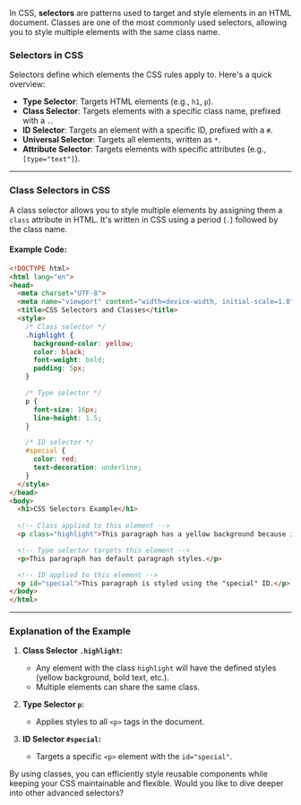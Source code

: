 In CSS, **selectors** are patterns used to target and style elements in an HTML document. Classes are one of the most commonly used selectors, allowing you to style multiple elements with the same class name.

### **Selectors in CSS**
Selectors define which elements the CSS rules apply to. Here's a quick overview:
- **Type Selector**: Targets HTML elements (e.g., `h1`, `p`).
- **Class Selector**: Targets elements with a specific class name, prefixed with a `.`.
- **ID Selector**: Targets an element with a specific ID, prefixed with a `#`.
- **Universal Selector**: Targets all elements, written as `*`.
- **Attribute Selector**: Targets elements with specific attributes (e.g., `[type="text"]`).

---

### **Class Selectors in CSS**
A class selector allows you to style multiple elements by assigning them a `class` attribute in HTML. It's written in CSS using a period (`.`) followed by the class name.

#### Example Code:
```html
<!DOCTYPE html>
<html lang="en">
<head>
  <meta charset="UTF-8">
  <meta name="viewport" content="width=device-width, initial-scale=1.0">
  <title>CSS Selectors and Classes</title>
  <style>
    /* Class selector */
    .highlight {
      background-color: yellow;
      color: black;
      font-weight: bold;
      padding: 5px;
    }

    /* Type selector */
    p {
      font-size: 16px;
      line-height: 1.5;
    }

    /* ID selector */
    #special {
      color: red;
      text-decoration: underline;
    }
  </style>
</head>
<body>
  <h1>CSS Selectors Example</h1>
  
  <!-- Class applied to this element -->
  <p class="highlight">This paragraph has a yellow background because it uses the "highlight" class.</p>

  <!-- Type selector targets this element -->
  <p>This paragraph has default paragraph styles.</p>

  <!-- ID applied to this element -->
  <p id="special">This paragraph is styled using the "special" ID.</p>
</body>
</html>
```

---

### **Explanation of the Example**
1. **Class Selector `.highlight`:** 
   - Any element with the class `highlight` will have the defined styles (yellow background, bold text, etc.).
   - Multiple elements can share the same class.

2. **Type Selector `p`:**
   - Applies styles to all `<p>` tags in the document.

3. **ID Selector `#special`:**
   - Targets a specific `<p>` element with the `id="special"`.

By using classes, you can efficiently style reusable components while keeping your CSS maintainable and flexible. Would you like to dive deeper into other advanced selectors?